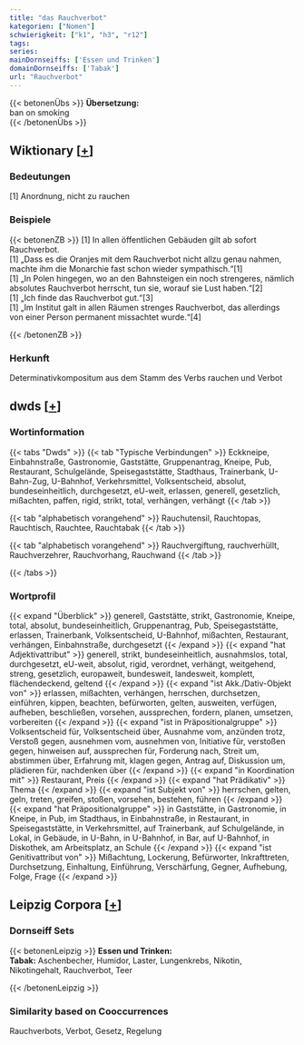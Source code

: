 ```yaml
---
title: "das Rauchverbot"
kategorien: ["Nomen"]
schwierigkeit: ["k1", "h3", "r12"]
tags:
series:
mainDornseiffs: ['Essen und Trinken']
domainDornseiffs: ['Tabak']
url: "Rauchverbot"
---
```


{{< betonenÜbs >}}
**Übersetzung:**  
ban on smoking  
{{< /betonenÜbs >}}

## Wiktionary [[+](https://de.wiktionary.org/wiki/Rauchverbot)]

### Bedeutungen
[1] Anordnung, nicht zu rauchen  

### Beispiele
{{< betonenZB >}}
[1] In allen öffentlichen Gebäuden gilt ab sofort Rauchverbot.  
[1] „Dass es die Oranjes mit dem Rauchverbot nicht allzu genau nahmen, machte ihm die Monarchie fast schon wieder sympathisch.“[1]  
[1] „In Polen hingegen, wo an den Bahnsteigen ein noch strengeres, nämlich absolutes Rauchverbot herrscht, tun sie, worauf sie Lust haben.“[2]  
[1] „Ich finde das Rauchverbot gut.“[3]  
[1] „Im Institut galt in allen Räumen strenges Rauchverbot, das allerdings von einer Person permanent missachtet wurde.“[4]  

{{< /betonenZB >}}
### Herkunft
Determinativkompositum aus dem Stamm des Verbs rauchen und Verbot  



## dwds [[+](https://www.dwds.de/wb/Rauchverbot)]

### Wortinformation
{{< tabs "Dwds" >}}
{{< tab "Typische Verbindungen" >}}
Eckkneipe, Einbahnstraße, Gastronomie, Gaststätte, Gruppenantrag, Kneipe, Pub, Restaurant, Schulgelände, Speisegaststätte, Stadthaus, Trainerbank, U-Bahn-Zug, U-Bahnhof, Verkehrsmittel, Volksentscheid, absolut, bundeseinheitlich, durchgesetzt, eU-weit, erlassen, generell, gesetzlich, mißachten, paffen, rigid, strikt, total, verhängen, verhängt
{{< /tab >}}

{{< tab "alphabetisch vorangehend" >}}
Rauchutensil, Rauchtopas, Rauchtisch, Rauchtee, Rauchtabak
{{< /tab >}}

{{< tab "alphabetisch vorangehend" >}}
Rauchvergiftung, rauchverhüllt, Rauchverzehrer, Rauchvorhang, Rauchwand
{{< /tab >}}

{{< /tabs >}}

### Wortprofil
{{< expand "Überblick" >}} generell, Gaststätte, strikt, Gastronomie, Kneipe, total, absolut, bundeseinheitlich, Gruppenantrag, Pub, Speisegaststätte, erlassen, Trainerbank, Volksentscheid, U-Bahnhof, mißachten, Restaurant, verhängen, Einbahnstraße, durchgesetzt {{< /expand >}}
{{< expand "hat Adjektivattribut" >}} generell, strikt, bundeseinheitlich, ausnahmslos, total, durchgesetzt, eU-weit, absolut, rigid, verordnet, verhängt, weitgehend, streng, gesetzlich, europaweit, bundesweit, landesweit, komplett, flächendeckend, geltend {{< /expand >}}
{{< expand "ist Akk./Dativ-Objekt von" >}} erlassen, mißachten, verhängen, herrschen, durchsetzen, einführen, kippen, beachten, befürworten, gelten, ausweiten, verfügen, aufheben, beschließen, vorsehen, aussprechen, fordern, planen, umsetzen, vorbereiten {{< /expand >}}
{{< expand "ist in Präpositionalgruppe" >}} Volksentscheid für, Volksentscheid über, Ausnahme vom, anzünden trotz, Verstoß gegen, ausnehmen vom, ausnehmen von, Initiative für, verstoßen gegen, hinweisen auf, aussprechen für, Forderung nach, Streit um, abstimmen über, Erfahrung mit, klagen gegen, Antrag auf, Diskussion um, plädieren für, nachdenken über {{< /expand >}}
{{< expand "in Koordination mit" >}} Restaurant, Preis {{< /expand >}}
{{< expand "hat Prädikativ" >}} Thema {{< /expand >}}
{{< expand "ist Subjekt von" >}} herrschen, gelten, geln, treten, greifen, stoßen, vorsehen, bestehen, führen {{< /expand >}}
{{< expand "hat Präpositionalgruppe" >}} in Gaststätte, in Gastronomie, in Kneipe, in Pub, im Stadthaus, in Einbahnstraße, in Restaurant, in Speisegaststätte, in Verkehrsmittel, auf Trainerbank, auf Schulgelände, in Lokal, in Gebäude, in U-Bahn, in U-Bahnhof, in Bar, auf U-Bahnhof, in Diskothek, am Arbeitsplatz, an Schule {{< /expand >}}
{{< expand "ist Genitivattribut von" >}} Mißachtung, Lockerung, Befürworter, Inkrafttreten, Durchsetzung, Einhaltung, Einführung, Verschärfung, Gegner, Aufhebung, Folge, Frage {{< /expand >}}

## Leipzig Corpora [[+](https://corpora.uni-leipzig.de/en/res?word=Rauchverbot&corpusId=deu_newscrawl-public_2018)]

### Dornseiff Sets
{{< betonenLeipzig >}}
**Essen und Trinken:**  
**Tabak:** Aschenbecher, Humidor, Laster, Lungenkrebs, Nikotin, Nikotingehalt, Rauchverbot, Teer  

{{< /betonenLeipzig >}}

### Similarity based on Cooccurrences
Rauchverbots, Verbot, Gesetz, Regelung


